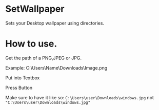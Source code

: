 # SetWallpaper

Sets your Desktop wallpaper using directories.

# How to use.

Get the path of a PNG,JPEG or JPG.

Example: C:\Users\Name\Downloads\Image.png

Put into Textbox

Press Button

Make sure to have it like so: `C:\Users\user\Downloads\windows.jpg` not `"C:\Users\user\Downloads\windows.jpg"`
